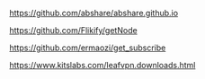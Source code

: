 https://github.com/abshare/abshare.github.io

https://github.com/Flikify/getNode

https://github.com/ermaozi/get_subscribe

https://www.kitslabs.com/leafvpn.downloads.html

